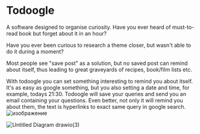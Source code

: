 # Todoogle

A software designed to organise curiosity.
Have you ever heard of must-to-read book but forget about it in an hour?

Have you ever been curious to research a theme closer, but wasn't able to do it during a moment?

Most people see "save post" as a solution, but no saved post can remind about itself, thus leading to great graveyards of recipes, book/film lists etc.

With todoogle you can set something interesting to remind you about itself. It's as easy as google something, but you also setting a date and time, for example, todays 21:30. Todoogle will save your queries and send you an email containing your questions. Even better, not only it will remind you about them, the text is hyperlinks to exact same query in google search.
![изображение](https://user-images.githubusercontent.com/25298003/166162928-6bf75932-5313-4d0d-8afd-db8b5fbc4e2d.png)

![Untitled Diagram drawio(3)](https://user-images.githubusercontent.com/25298003/166116059-e19fa06e-1f4a-4995-ac32-031e1f842a03.png)
